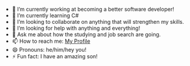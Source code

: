 - 🔭 I’m currently working at becoming a better software developer! 
- 🌱 I’m currently learning C#
- 👯 I’m looking to collaborate on anything that will strengthen my skills.
- 🤔 I’m looking for help with anything and everything! 
- 💬 Ask me about how the studying and job search are going.
- 📫 How to reach me: [My Profile](https://clcar23.github.io/)
- 😄 Pronouns: he/him/hey you! 
- ⚡ Fun fact: I have an amazing son!

